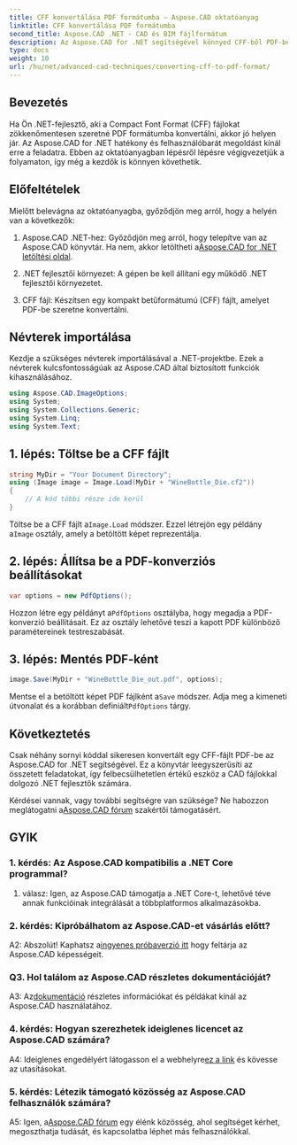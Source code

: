 ```yaml
---
title: CFF konvertálása PDF formátumba – Aspose.CAD oktatóanyag
linktitle: CFF konvertálása PDF formátumba
second_title: Aspose.CAD .NET - CAD és BIM fájlformátum
description: Az Aspose.CAD for .NET segítségével könnyed CFF-ből PDF-be konvertálást biztosít. Kövesse lépésenkénti útmutatónkat.
type: docs
weight: 10
url: /hu/net/advanced-cad-techniques/converting-cff-to-pdf-format/
---
```

## Bevezetés

Ha Ön .NET-fejlesztő, aki a Compact Font Format (CFF) fájlokat zökkenőmentesen szeretné PDF formátumba konvertálni, akkor jó helyen jár. Az Aspose.CAD for .NET hatékony és felhasználóbarát megoldást kínál erre a feladatra. Ebben az oktatóanyagban lépésről lépésre végigvezetjük a folyamaton, így még a kezdők is könnyen követhetik.

## Előfeltételek

Mielőtt belevágna az oktatóanyagba, győződjön meg arról, hogy a helyén van a következők:

1. Aspose.CAD .NET-hez: Győződjön meg arról, hogy telepítve van az Aspose.CAD könyvtár. Ha nem, akkor letöltheti a[Aspose.CAD for .NET letöltési oldal](https://releases.aspose.com/cad/net/).

2. .NET fejlesztői környezet: A gépen be kell állítani egy működő .NET fejlesztői környezetet.

3. CFF fájl: Készítsen egy kompakt betűformátumú (CFF) fájlt, amelyet PDF-be szeretne konvertálni.

## Névterek importálása

Kezdje a szükséges névterek importálásával a .NET-projektbe. Ezek a névterek kulcsfontosságúak az Aspose.CAD által biztosított funkciók kihasználásához.

```csharp
using Aspose.CAD.ImageOptions;
using System;
using System.Collections.Generic;
using System.Linq;
using System.Text;
```

## 1. lépés: Töltse be a CFF fájlt

```csharp
string MyDir = "Your Document Directory";
using (Image image = Image.Load(MyDir + "WineBottle_Die.cf2"))
{
    // A kód többi része ide kerül
}
```

 Töltse be a CFF fájlt a`Image.Load` módszer. Ezzel létrejön egy példány a`Image` osztály, amely a betöltött képet reprezentálja.

## 2. lépés: Állítsa be a PDF-konverziós beállításokat

```csharp
var options = new PdfOptions();
```

 Hozzon létre egy példányt a`PdfOptions` osztályba, hogy megadja a PDF-konverzió beállításait. Ez az osztály lehetővé teszi a kapott PDF különböző paramétereinek testreszabását.

## 3. lépés: Mentés PDF-ként

```csharp
image.Save(MyDir + "WineBottle_Die_out.pdf", options);
```

 Mentse el a betöltött képet PDF fájlként a`Save` módszer. Adja meg a kimeneti útvonalat és a korábban definiált`PdfOptions` tárgy.

## Következtetés

Csak néhány sornyi kóddal sikeresen konvertált egy CFF-fájlt PDF-be az Aspose.CAD for .NET segítségével. Ez a könyvtár leegyszerűsíti az összetett feladatokat, így felbecsülhetetlen értékű eszköz a CAD fájlokkal dolgozó .NET fejlesztők számára.

 Kérdései vannak, vagy további segítségre van szüksége? Ne habozzon meglátogatni a[Aspose.CAD fórum](https://forum.aspose.com/c/cad/19) szakértői támogatásért.

## GYIK

### 1. kérdés: Az Aspose.CAD kompatibilis a .NET Core programmal?

1. válasz: Igen, az Aspose.CAD támogatja a .NET Core-t, lehetővé téve annak funkcióinak integrálását a többplatformos alkalmazásokba.

### 2. kérdés: Kipróbálhatom az Aspose.CAD-et vásárlás előtt?

 A2: Abszolút! Kaphatsz a[ingyenes próbaverzió itt](https://releases.aspose.com/) hogy feltárja az Aspose.CAD képességeit.

### Q3. Hol találom az Aspose.CAD részletes dokumentációját?

 A3: Az[dokumentáció](https://reference.aspose.com/cad/net/) részletes információkat és példákat kínál az Aspose.CAD használatához.

### 4. kérdés: Hogyan szerezhetek ideiglenes licencet az Aspose.CAD számára?

 A4: Ideiglenes engedélyért látogasson el a webhelyre[ez a link](https://purchase.aspose.com/temporary-license/) és kövesse az utasításokat.

### 5. kérdés: Létezik támogató közösség az Aspose.CAD felhasználók számára?

 A5: Igen, a[Aspose.CAD fórum](https://forum.aspose.com/c/cad/19) egy élénk közösség, ahol segítséget kérhet, megoszthatja tudását, és kapcsolatba léphet más felhasználókkal.